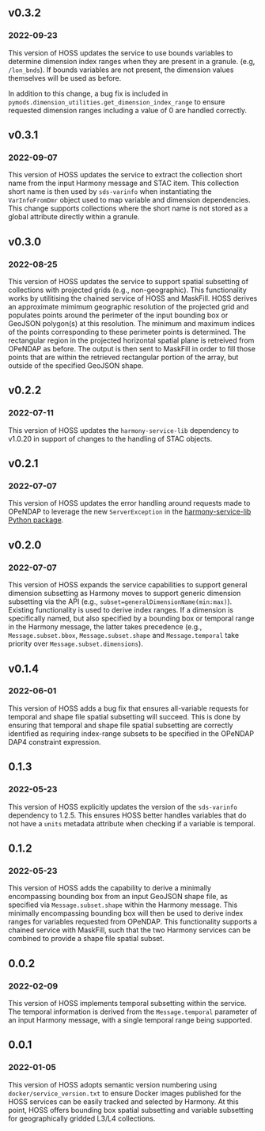 ## v0.3.2
### 2022-09-23
This version of HOSS updates the service to use bounds variables to determine
dimension index ranges when they are present in a granule. (e.g, `/lon_bnds`).
If bounds variables are not present, the dimension values themselves will be
used as before.

In addition to this change, a bug fix is included in
`pymods.dimension_utilities.get_dimension_index_range` to ensure requested
dimension ranges including a value of 0 are handled correctly.

## v0.3.1
### 2022-09-07

This version of HOSS updates the service to extract the collection short name
from the input Harmony message and STAC item. This collection short name is
then used by `sds-varinfo` when instantiating the `VarInfoFromDmr` object used
to map variable and dimension dependencies. This change supports collections
where the short name is not stored as a global attribute directly within a
granule.

## v0.3.0
### 2022-08-25

This version of HOSS updates the service to support spatial subsetting of
collections with projected grids (e.g., non-geographic). This functionality
works by utilitising the chained service of HOSS and MaskFill. HOSS derives an
approximate mimimum geographic resolution of the projected grid and populates
points around the perimeter of the input bounding box or GeoJSON polygon(s) at
this resolution. The minimum and maximum indices of the points corresponding to
these perimeter points is determined. The rectangular region in the projected
horizontal spatial plane is retreived from OPeNDAP as before. The output is
then sent to MaskFill in order to fill those points that are within the
retrieved rectangular portion of the array, but outside of the specified
GeoJSON shape.

## v0.2.2
### 2022-07-11

This version of HOSS updates the `harmony-service-lib` dependency to v1.0.20
in support of changes to the handling of STAC objects.

## v0.2.1
### 2022-07-07

This version of HOSS updates the error handling around requests made to OPeNDAP
to leverage the new `ServerException` in the
[harmony-service-lib Python package](https://github.com/nasa/harmony-service-lib-py).

## v0.2.0
### 2022-07-07

This version of HOSS expands the service capabilities to support general
dimension subsetting as Harmony moves to support generic dimension subsetting
via the API (e.g., `subset=generalDimensionName(min:max)`). Existing
functionality is used to derive index ranges. If a dimension is specifically
named, but also specified by a bounding box or temporal range in the Harmony
message, the latter takes precedence (e.g., `Message.subset.bbox`,
`Message.subset.shape` and `Message.temporal` take priority over
`Message.subset.dimensions`).

## v0.1.4
### 2022-06-01

This version of HOSS adds a bug fix that ensures all-variable requests for
temporal and shape file spatial subsetting will succeed. This is done by
ensuring that temporal and shape file spatial subsetting are correctly
identified as requiring index-range subsets to be specified in the OPeNDAP DAP4
constraint expression.

## 0.1.3
### 2022-05-23

This version of HOSS explicitly updates the version of the `sds-varinfo`
dependency to 1.2.5. This ensures HOSS better handles variables that do not
have a `units` metadata attribute when checking if a variable is temporal.

## 0.1.2
### 2022-05-23

This version of HOSS adds the capability to derive a minimally encompassing
bounding box from an input GeoJSON shape file, as specified via
`Message.subset.shape` within the Harmony message. This minimally encompassing
bounding box will then be used to derive index ranges for variables requested
from OPeNDAP. This functionality supports a chained service with MaskFill, such
that the two Harmony services can be combined to provide a shape file spatial
subset.

## 0.0.2
### 2022-02-09

This version of HOSS implements temporal subsetting within the service. The
temporal information is derived from the `Message.temporal` parameter of an
input Harmony message, with a single temporal range being supported.

## 0.0.1
### 2022-01-05

This version of HOSS adopts semantic version numbering using
`docker/service_version.txt` to ensure Docker images published for the HOSS
services can be easily tracked and selected by Harmony. At this point, HOSS
offers bounding box spatial subsetting and variable subsetting for
geographically gridded L3/L4 collections.

